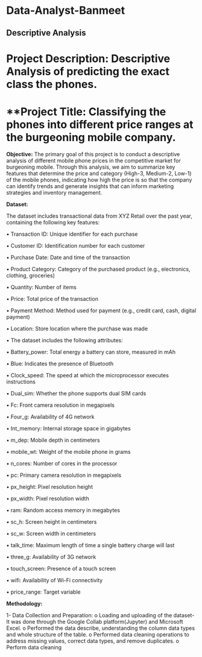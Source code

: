 # Data-Analyst-Banmeet

## Descriptive Analysis 

# **Project Description**: Descriptive Analysis of predicting the exact class the phones.

# **Project Title: Classifying the phones into different price ranges at the burgeoning mobile company.

**Objective:**
The primary goal of this project is to conduct a descriptive analysis of different mobile phone prices in the competitive market for burgeoning mobile. Through this analysis, we aim to summarize key features that determine the price and category (High-3, Medium-2, Low-1) of the mobile phones, indicating how high the price is so that the company can identify trends and generate insights that can inform marketing strategies and inventory management.

**Dataset:**

The dataset includes transactional data from XYZ Retail over the past year, containing the following key features:

•	Transaction ID: Unique identifier for each purchase

•	Customer ID: Identification number for each customer

•	Purchase Date: Date and time of the transaction

•	Product Category: Category of the purchased product (e.g., electronics, clothing, groceries)

•	Quantity: Number of items 

•	Price: Total price of the transaction

•	Payment Method: Method used for payment (e.g., credit card, cash, digital payment)

•	Location: Store location where the purchase was made


•	The dataset includes the following attributes:

•	Battery_power: Total energy a battery can store, measured in mAh

•	Blue: Indicates the presence of Bluetooth

•	Clock_speed: The speed at which the microprocessor executes instructions

•	Dual_sim: Whether the phone supports dual SIM cards

•	Fc: Front camera resolution in megapixels

•	Four_g: Availability of 4G network

•	Int_memory: Internal storage space in gigabytes

•	m_dep: Mobile depth in centimeters

•	mobile_wt: Weight of the mobile phone in grams

•	n_cores: Number of cores in the processor

•	pc: Primary camera resolution in megapixels

•	px_height: Pixel resolution height 

•	px_width: Pixel resolution width

•	ram: Random access memory in megabytes

•	sc_h: Screen height in centimeters 

•	sc_w: Screen width in centimeters 

•	talk_time: Maximum length of time a single battery charge will last

•	three_g: Availability of 3G network 

•	touch_screen: Presence of a touch screen

•	wifi: Availability of Wi-Fi connectivity

•	price_range: Target variable


**Methodology:**

1-	Data Collection and Preparation:
o	Loading and uploading of the dataset- It was done through the Google Collab platform(Jupyter) and Microsoft Excel.
o	Performed the data describe, understanding  the column data types and whole structure of the table.
o	Performed data cleaning operations to address missing values, correct data types, and remove duplicates.
o	Perform data cleaning

